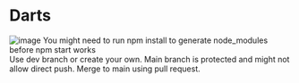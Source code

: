 # Darts
![image](https://github.com/40412/Darts/assets/147622813/6c5383a4-1633-40a8-b2fc-c6ce34407cbb)
You might need to run npm install to generate node_modules before npm start works  
Use dev branch or create your own. Main branch is protected and might not allow direct push. Merge to main using pull request.